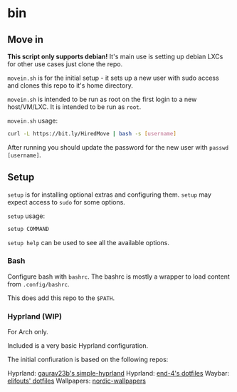 # bin

## Move in

**This script only supports debian!** It's main use is setting up debian LXCs for other use cases just clone the repo.

``movein.sh`` is for the initial setup - it sets up a new user with sudo access and clones this repo to it's home directory.

``movein.sh`` is intended to be run as root on the first login to a new host/VM/LXC. It is intended to be run as ``root``.

``movein.sh`` usage:

```bash
curl -L https://bit.ly/HiredMove | bash -s [username]
```

After running you should update the password for the new user with ``passwd [username]``.

## Setup

``setup`` is for installing optional extras and configuring them. ``setup`` may expect access to ``sudo`` for some options.

``setup`` usage:

```bash
setup COMMAND
```

``setup help`` can be used to see all the available options.

### Bash

Configure bash with ``bashrc``. The bashrc is mostly a wrapper to load content from ``.config/bashrc``.

This does add this repo to the ``$PATH``.

### Hyprland (WIP)

For Arch only.

Included is a very basic Hyprland configuration.

The initial confiuration is based on the following repos:

Hyprland: [gaurav23b's simple-hyprland](https://github.com/gaurav23b/simple-hyprland)
Hyprland: [end-4's dotfiles](https://github.com/end-4/dots-hyprland)
Waybar: [elifouts' dotfiles](https://github.com/elifouts/Dotfiles)
Wallpapers: [nordic-wallpapers](https://github.com/linuxdotexe/nordic-wallpapers)
